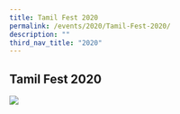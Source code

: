 ```yaml
---
title: Tamil Fest 2020
permalink: /events/2020/Tamil-Fest-2020/
description: ""
third_nav_title: "2020"
---
```

## Tamil Fest 2020

![](/images/Tamil-Fest-2020.jpeg)